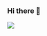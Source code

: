 ### Hi there 👋
<a href="https://github.com/q-Amyr-p">
 <img align="center" src="https://github-readme-stats.vercel.app/api/top-langs/?username=q-Amyr-p" />
</a>
<!--
**satiseven/satiseven** is a ✨ _special_ ✨ repository because its `README.md` (this file) appears on your GitHub profile.

Here are some ideas to get you started:

- 🔭 I’m currently working on ...
- 🌱 I’m currently learning ...
- 👯 I’m looking to collaborate on ...
- 🤔 I’m looking for help with ...
- 💬 Ask me about ...
- 📫 How to reach me: ...
- 😄 Pronouns: ...
- ⚡ Fun fact: ...
-->
